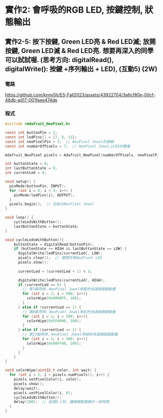 # 實作2: 會呼吸的RGB LED,  按鍵控制, 狀態輸出

## 實作2-5: 按下按鍵, Green LED亮 & Red LED滅; 放開按鍵, Green LED滅 & Red LED亮. 想要再深入的同學可以試試喔. (思考方向: digitalRead(), digitalWrite(): 按鍵 +序列輸出 + LED), (互動5) (2W)

### 電路

https://github.com/knnv5h/ES-Fall2023/assets/43922704/3a6cf80e-00cf-48db-ad17-001faee474de

### 程式
```C
#include <Adafruit_NeoPixel.h>

const int buttonPin = 2;
const int ledPins[] = {7, 8, 13};
const int neoPixelPin = 3;  // NeoPixel Jewel的接腳
const int numberOfPixels = 7;  // NeoPixel Jewel上LED的數量

Adafruit_NeoPixel pixels = Adafruit_NeoPixel(numberOfPixels, neoPixelPin, NEO_GRB + NEO_KHZ800);

int buttonState = 0;
int lastButtonState = 0;
int currentLed = 0;

void setup() {
  pinMode(buttonPin, INPUT);
  for (int i = 0; i < 3; i++) {
    pinMode(ledPins[i], OUTPUT);
  }
  pixels.begin();  // 初始化NeoPixel Jewel
}

void loop() {
	cycleLedsWithButton();
	lastButtonState = buttonState;
}

void cycleLedsWithButton(){
	buttonState = digitalRead(buttonPin);
    if (buttonState == HIGH && lastButtonState == LOW) {
      digitalWrite(ledPins[currentLed], LOW);
      pixels.clear();  // 關閉所有NeoPixel LED
      pixels.show();
      
      currentLed = (currentLed + 1) % 3;

      digitalWrite(ledPins[currentLed], HIGH);
      if (currentLed == 0) {
        // 第7腳亮時，NeoPixel Jewel用藍色快速繞圓圈動畫
        for (int i = 1; i < 500; i++){
          colorWipe(0x0000FF, 100);
        }
      } else if (currentLed == 1) {
        // 第8腳亮時，NeoPixel Jewel用紅色快速繞圓圈動畫
        for (int i = 1; i < 500; i++){
          colorWipe(0xFF0000, 100);
        }
      } else if (currentLed == 2) {
        // 第13腳亮時，NeoPixel Jewel用綠色快速繞圓圈動畫
        for (int i = 1; i < 500; i++){
          colorWipe(0x00FF00, 100);
        }  
      }
    }
}

void colorWipe(uint32_t color, int wait) {
  for (int i = 1; i < pixels.numPixels(); i++) {
    pixels.setPixelColor(i, color);
    pixels.show();
    delay(wait);
    pixels.setPixelColor(i, 0);
	cycleLedsWithButton();
    delay(100);  // 延遲0.1秒，讓繞圈動畫顯示一段時間
  }
}

```
